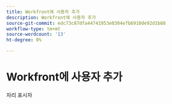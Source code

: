 ```yaml
---
title: Workfront에 사용자 추가
description: Workfront에 사용자 추가
source-git-commit: edc73c87dfa44741953e0304efb6910de92d1b88
workflow-type: tm+mt
source-wordcount: '13'
ht-degree: 0%

---
```


# Workfront에 사용자 추가

자리 표시자
